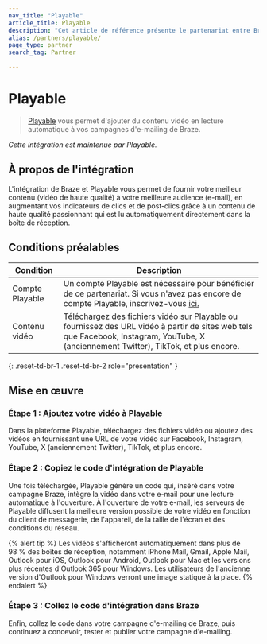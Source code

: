 ```yaml
---
nav_title: "Playable"
article_title: Playable
description: "Cet article de référence présente le partenariat entre Braze et Playable, une plateforme vidéo qui vous permet d'ajouter du contenu vidéo à vos campagnes d'e-mailing Braze."
alias: /partners/playable/
page_type: partner
search_tag: Partner

---
```


# Playable

> [Playable](https://playable.video) vous permet d'ajouter du contenu vidéo en lecture automatique à vos campagnes d'e-mailing de Braze.

_Cette intégration est maintenue par Playable._

## À propos de l'intégration

L'intégration de Braze et Playable vous permet de fournir votre meilleur contenu (vidéo de haute qualité) à votre meilleure audience (e-mail), en augmentant vos indicateurs de clics et de post-clics grâce à un contenu de haute qualité passionnant qui est lu automatiquement directement dans la boîte de réception.

## Conditions préalables

| Condition | Description | 
| ----------- | ----------- |
| Compte Playable | Un compte Playable est nécessaire pour bénéficier de ce partenariat. Si vous n'avez pas encore de compte Playable, inscrivez-vous [ici.](https://signup.playable.video)
Contenu vidéo | Téléchargez des fichiers vidéo sur Playable ou fournissez des URL vidéo à partir de sites web tels que Facebook, Instagram, YouTube, X (anciennement Twitter), TikTok, et plus encore. |
{: .reset-td-br-1 .reset-td-br-2 role="presentation" }

## Mise en œuvre

### Étape 1 : Ajoutez votre vidéo à Playable

Dans la plateforme Playable, téléchargez des fichiers vidéo ou ajoutez des vidéos en fournissant une URL de votre vidéo sur Facebook, Instagram, YouTube, X (anciennement Twitter), TikTok, et plus encore.

### Étape 2 : Copiez le code d'intégration de Playable

Une fois téléchargée, Playable génère un code qui, inséré dans votre campagne Braze, intègre la vidéo dans votre e-mail pour une lecture automatique à l'ouverture. À l'ouverture de votre e-mail, les serveurs de Playable diffusent la meilleure version possible de votre vidéo en fonction du client de messagerie, de l'appareil, de la taille de l'écran et des conditions du réseau.

{% alert tip %}
Les vidéos s'afficheront automatiquement dans plus de 98 % des boîtes de réception, notamment iPhone Mail, Gmail, Apple Mail, Outlook pour iOS, Outlook pour Android, Outlook pour Mac et les versions plus récentes d'Outlook 365 pour Windows. Les utilisateurs de l'ancienne version d'Outlook pour Windows verront une image statique à la place.
{% endalert %}

### Étape 3 : Collez le code d'intégration dans Braze

Enfin, collez le code dans votre campagne d'e-mailing de Braze, puis continuez à concevoir, tester et publier votre campagne d'e-mailing.


